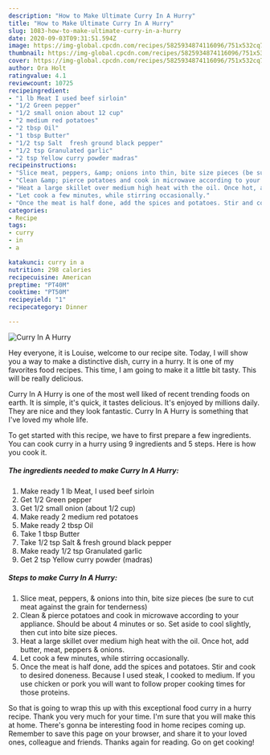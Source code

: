 ```yaml
---
description: "How to Make Ultimate Curry In A Hurry"
title: "How to Make Ultimate Curry In A Hurry"
slug: 1083-how-to-make-ultimate-curry-in-a-hurry
date: 2020-09-03T09:31:51.594Z
image: https://img-global.cpcdn.com/recipes/5825934874116096/751x532cq70/curry-in-a-hurry-recipe-main-photo.jpg
thumbnail: https://img-global.cpcdn.com/recipes/5825934874116096/751x532cq70/curry-in-a-hurry-recipe-main-photo.jpg
cover: https://img-global.cpcdn.com/recipes/5825934874116096/751x532cq70/curry-in-a-hurry-recipe-main-photo.jpg
author: Ora Holt
ratingvalue: 4.1
reviewcount: 10725
recipeingredient:
- "1 lb Meat I used beef sirloin"
- "1/2 Green pepper"
- "1/2 small onion about 12 cup"
- "2 medium red potatoes"
- "2 tbsp Oil"
- "1 tbsp Butter"
- "1/2 tsp Salt  fresh ground black pepper"
- "1/2 tsp Granulated garlic"
- "2 tsp Yellow curry powder madras"
recipeinstructions:
- "Slice meat, peppers, &amp; onions into thin, bite size pieces (be sure to cut meat against the grain for tenderness)"
- "Clean &amp; pierce potatoes and cook in microwave according to your appliance. Should be about 4 minutes or so. Set aside to cool slightly, then cut into bite size pieces."
- "Heat a large skillet over medium high heat with the oil. Once hot, add butter, meat, peppers &amp; onions."
- "Let cook a few minutes, while stirring occasionally."
- "Once the meat is half done, add the spices and potatoes. Stir and cook to desired doneness. Because I used steak, I cooked to medium. If you use chicken or pork you will want to follow proper cooking times for those proteins."
categories:
- Recipe
tags:
- curry
- in
- a

katakunci: curry in a 
nutrition: 298 calories
recipecuisine: American
preptime: "PT40M"
cooktime: "PT50M"
recipeyield: "1"
recipecategory: Dinner

---
```



![Curry In A Hurry](https://img-global.cpcdn.com/recipes/5825934874116096/751x532cq70/curry-in-a-hurry-recipe-main-photo.jpg)

Hey everyone, it is Louise, welcome to our recipe site. Today, I will show you a way to make a distinctive dish, curry in a hurry. It is one of my favorites food recipes. This time, I am going to make it a little bit tasty. This will be really delicious.

Curry In A Hurry is one of the most well liked of recent trending foods on earth. It is simple, it's quick, it tastes delicious. It's enjoyed by millions daily. They are nice and they look fantastic. Curry In A Hurry is something that I've loved my whole life.




To get started with this recipe, we have to first prepare a few ingredients. You can cook curry in a hurry using 9 ingredients and 5 steps. Here is how you cook it.

<!--inarticleads1-->

##### The ingredients needed to make Curry In A Hurry:

1. Make ready 1 lb Meat, I used beef sirloin
1. Get 1/2 Green pepper
1. Get 1/2 small onion (about 1/2 cup)
1. Make ready 2 medium red potatoes
1. Make ready 2 tbsp Oil
1. Take 1 tbsp Butter
1. Take 1/2 tsp Salt &amp; fresh ground black pepper
1. Make ready 1/2 tsp Granulated garlic
1. Get 2 tsp Yellow curry powder (madras)




<!--inarticleads2-->

##### Steps to make Curry In A Hurry:

1. Slice meat, peppers, &amp; onions into thin, bite size pieces (be sure to cut meat against the grain for tenderness)
1. Clean &amp; pierce potatoes and cook in microwave according to your appliance. Should be about 4 minutes or so. Set aside to cool slightly, then cut into bite size pieces.
1. Heat a large skillet over medium high heat with the oil. Once hot, add butter, meat, peppers &amp; onions.
1. Let cook a few minutes, while stirring occasionally.
1. Once the meat is half done, add the spices and potatoes. Stir and cook to desired doneness. Because I used steak, I cooked to medium. If you use chicken or pork you will want to follow proper cooking times for those proteins.




So that is going to wrap this up with this exceptional food curry in a hurry recipe. Thank you very much for your time. I'm sure that you will make this at home. There's gonna be interesting food in home recipes coming up. Remember to save this page on your browser, and share it to your loved ones, colleague and friends. Thanks again for reading. Go on get cooking!

